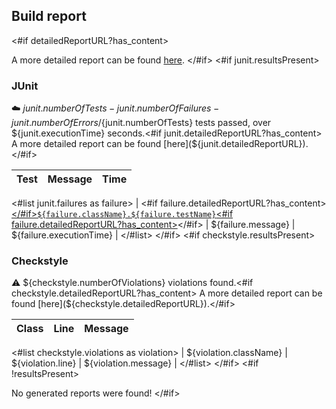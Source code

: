 ## Build report
<#if detailedReportURL?has_content>

A more detailed report can be found [here](${detailedReportURL}).
</#if>
<#if junit.resultsPresent>

### JUnit

:cloud: ${junit.numberOfTests - junit.numberOfFailures - junit.numberOfErrors}/${junit.numberOfTests} tests passed, over ${junit.executionTime} seconds.<#if junit.detailedReportURL?has_content> A more detailed report can be found [here](${junit.detailedReportURL}).</#if>

| Test | Message | Time |
| ---- | ------- | ---- |
<#list junit.failures as failure>
| <#if failure.detailedReportURL?has_content>[</#if>`${failure.className}.${failure.testName}`<#if failure.detailedReportURL?has_content>](${failure.detailedReportURL})</#if> | ${failure.message} | ${failure.executionTime} |
</#list>
</#if>
<#if checkstyle.resultsPresent>

### Checkstyle

:warning: ${checkstyle.numberOfViolations} violations found.<#if checkstyle.detailedReportURL?has_content> A more detailed report can be found [here](${checkstyle.detailedReportURL}).</#if>

| Class | Line | Message |
| ----- | ---- | ------- |
<#list checkstyle.violations as violation>
| ${violation.className} | ${violation.line} | ${violation.message} |
</#list>
</#if>
<#if !resultsPresent>

No generated reports were found!
</#if>